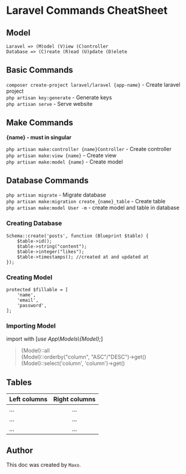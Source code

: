 # Laravel Commands CheatSheet

## Model 
    Laravel => (M)odel (V)iew (C)ontroller
    Database => (C)reate (R)ead (U)pdate (D)elete 

## Basic Commands
`composer create-project laravel/laravel {app-name}` - Create laravel project <br />
`php artisan key:generate` - Generate keys <br />
`php artisan serve` - Serve website <br />

## Make Commands
**{name} - must in singular** <br />

`php artisan make:controller {name}Controller` - Create controller <br />
`php artisan make:view {name}` - Create view <br />
`php artisan make:model {name}` - Create model <br />

## Database Commands
`php artisan migrate` - Migrate database <br />
`php artisan make:migration create_{name}_table` - Create table <br />
`php artisan make:model User -m` - create model and table in database <br /> 

### **Creating Database** <br />
    Schema::create('posts', function (Blueprint $table) {
        $table->id();
        $table->string("content");
        $table->integer("likes");
        $table->timestamps(); //created at and updated at
    });

### **Creating Model** <br />
    protected $fillable = [
        'name',
        'email',
        'password',
    ];

### **Importing Model** <br />
import with [*use App\Models\\{Model};*] <br />

> {Model}::all <br />
> {Model}::orderby("column", "ASC"/"DESC")->get() <br />
> {Model}::select('column', 'column')->get()

## Tables

| Left columns  | Right columns |
| ------------- |:-------------:|
| ...           | ...           |
| ...           | ...           |
| ...           | ...           |


## Author
This doc was created by `Maxo`.
